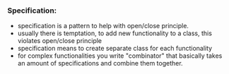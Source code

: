### Specification:

* specification is a pattern to help with open/close principle.
* usually there is temptation, to add new functionality to a class, this violates open/close principle
* specification means to create separate class for each functionality
* for complex functionalities you write "combinator" that basically takes an amount of specifications and combine them together.